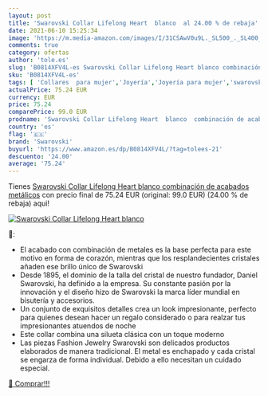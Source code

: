 ```yaml
---
layout: post
title: 'Swarovski Collar Lifelong Heart  blanco  al 24.00 % de rebaja'
date: 2021-06-10 15:25:34
image: 'https://m.media-amazon.com/images/I/31CSAwV0u9L._SL500_._SL400_.jpg'
comments: true
category: ofertas
author: 'tole.es'
slug: 'B0814XFV4L-es Swarovski Collar Lifelong Heart blanco combinación de...'
sku: 'B0814XFV4L-es'
tags: [ 'Collares  para mujer','Joyería','Joyería para mujer','swarovski', ]
actualPrice: 75.24 EUR
currency: EUR
price: 75.24
comparePrice: 99.0 EUR
prodname: 'Swarovski Collar Lifelong Heart  blanco  combinación de acabados metálicos'
country: 'es'
flag: '🇪🇸'
brand: 'Swarovski'
buyurl: 'https://www.amazon.es/dp/B0814XFV4L/?tag=tolees-21'
descuento: '24.00'
average: '75.24'
---
```


Tienes [Swarovski Collar Lifelong Heart  blanco  combinación de acabados metálicos](https://www.amazon.es/dp/B0814XFV4L/?tag=tolees-21) con precio final de  75.24 EUR (original: 99.0 EUR) (24.00 %  de rebaja) aqui!

[![Swarovski Collar Lifelong Heart  blanco ](https://m.media-amazon.com/images/I/31CSAwV0u9L._SL500_._SL400_.jpg)](https://www.amazon.es/dp/B0814XFV4L/?tag=tolees-21)

🔎:

- El acabado con combinación de metales es la base perfecta para este motivo en forma de corazón, mientras que los resplandecientes cristales añaden ese brillo único de Swarovski
- Desde 1895, el dominio de la talla del cristal de nuestro fundador, Daniel Swarovski, ha definido a la empresa. Su constante pasión por la innovación y el diseño hizo de Swarovski la marca líder mundial en bisutería y accesorios.
- Un conjunto de exquisitos detalles crea un look impresionante, perfecto para quienes desean hacer un regalo considerado o para realzar tus impresionantes atuendos de noche
- Este collar combina una silueta clásica con un toque moderno
- Las piezas Fashion Jewelry Swarovski son delicados productos elaborados de manera tradicional. El metal es enchapado y cada cristal se engarza de forma individual. Debido a ello necesitan un cuidado especial.

[🛒 Comprar!!!](https://www.amazon.es/dp/B0814XFV4L/?tag=tolees-21)
